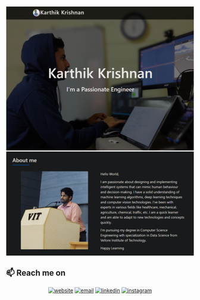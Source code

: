 
<p align="center">
  <img src="https://github.com/Karthik-Krishnano/Karthik-Krishnano/blob/main/web.png" alt="Karthik Krishnan O">
  <img src="https://github.com/Karthik-Krishnano/Karthik-Krishnano/blob/main/web1.png" alt="Karthik Krishnan O">
</p>


## 📫  Reach me on

<p align="center">
<a href="https://karthik-krishnano.github.io/Personal-Website/" a target="_blank"><img src="https://img.icons8.com/fluent/96/000000/domain.png" alt="website"/></a>
<a href="mailto:karthikkrishnanozhinhala@gmail.com"><img src="https://img.icons8.com/color/96/000000/gmail.png" alt="email"/></a>
<a href="https://www.linkedin.com/in/karthik-krishnan-o-75846920b/"><img src="https://img.icons8.com/color/96/000000/linkedin.png" alt="linkedin"/></a>
<a href="https://www.linkedin.com/in/karthik-krishnan-o-75846920b/"><img src="https://www.freepnglogos.com/uploads/logo-ig-png/logo-ig-instagram-new-logo-vector-download-13.png" alt="instagram"/></a>
</p>



